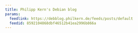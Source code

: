 ```yaml
---
title: Philipp Kern's Debian blog
params:
  feedlink: https://debblog.philkern.de/feeds/posts/default
  feedid: 8592104868dbf46512b41ea2996b866a
---
```

